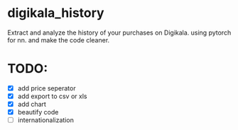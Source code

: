 # digikala_history

Extract and analyze the history of your purchases on Digikala.
using pytorch for nn.
and make the code cleaner.
# TODO:

- [x] add price seperator
- [x] add export to csv or xls
- [x] add chart
- [x] beautify code
- [ ] internationalization
